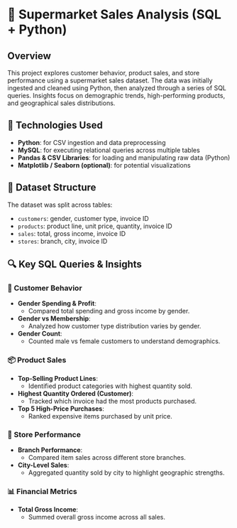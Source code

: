 # 🛒 Supermarket Sales Analysis (SQL + Python)

## Overview
This project explores customer behavior, product sales, and store performance using a supermarket sales dataset. The data was initially ingested and cleaned using Python, then analyzed through a series of SQL queries. Insights focus on demographic trends, high-performing products, and geographical sales distributions.

## 🧠 Technologies Used
- **Python**: for CSV ingestion and data preprocessing
- **MySQL**: for executing relational queries across multiple tables
- **Pandas & CSV Libraries**: for loading and manipulating raw data (Python)
- **Matplotlib / Seaborn (optional)**: for potential visualizations

## 📂 Dataset Structure
The dataset was split across tables:
- `customers`: gender, customer type, invoice ID
- `products`: product line, unit price, quantity, invoice ID
- `sales`: total, gross income, invoice ID
- `stores`: branch, city, invoice ID

## 🔍 Key SQL Queries & Insights

### 👥 Customer Behavior
- **Gender Spending & Profit**:
  - Compared total spending and gross income by gender.
- **Gender vs Membership**:
  - Analyzed how customer type distribution varies by gender.
- **Gender Count**:
  - Counted male vs female customers to understand demographics.

### 📦 Product Sales
- **Top-Selling Product Lines**:
  - Identified product categories with highest quantity sold.
- **Highest Quantity Ordered (Customer)**:
  - Tracked which invoice had the most products purchased.
- **Top 5 High-Price Purchases**:
  - Ranked expensive items purchased by unit price.

### 🏬 Store Performance
- **Branch Performance**:
  - Compared item sales across different store branches.
- **City-Level Sales**:
  - Aggregated quantity sold by city to highlight geographic strengths.

### 📊 Financial Metrics
- **Total Gross Income**:
  - Summed overall gross income across all sales.
